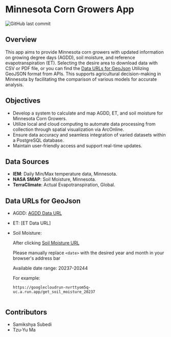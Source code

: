 # Minnesota Corn Growers App
![GitHub last commit](https://img.shields.io/github/last-commit/TzuYuMa/Corn?style=for-the-badge)

## Overview  
This app aims to provide Minnesota corn growers with updated information on growing degree days (AGDD), soil moisture, and reference evapotranspiration (ET). Selecting the desire area to download data with CSV or PDF file, or you can find the [Data URLs for GeoJson](#data-urls-for-geojson) Utilizing GeoJSON format from APIs. This supports agricultural decision-making in Minnesota by facilitating the comparison of various models for accurate analysis.

## Objectives  
- Develop a system to calculate and map AGDD, ET, and soil moisture for Minnesota Corn Growers.
- Utilize local and cloud computing to automate data processing from collection through spatial visualization via ArcOnline.
- Ensure data accuracy and seamless integration of varied datasets within a PostgreSQL database.
- Maintain user-friendly access and support real-time updates.

## Data Sources 
- **IEM**: Daily Min/Max temperature data, Minnesota.
- **NASA SMAP**: Soil Moisture, Minnesota.
- **TerraClimate**: Actual Evapotranspiration, Global.

## Data URLs for GeoJson
- AGDD: [AGDD Data URL](https://googlecloudrun-nvrttyom5q-uc.a.run.app/get_agdd_idw)
- ET: [ET Data URL]
- Soil Moisture:

  After clicking [Soil Moisture URL](https://googlecloudrun-nvrttyom5q-uc.a.run.app/get_soil_moisture_<date>)

  Please manually replace `<date>` with the desired year and month in your browser's address bar

  Available date range: 20237-20244

  For example:
  
  ```plaintext
  https://googlecloudrun-nvrttyom5q-uc.a.run.app/get_soil_moisture_20237


## Contributors 
- Samikshya Subedi
- Tzu-Yu Ma  

